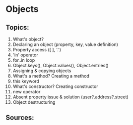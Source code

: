 # Objects

## Topics:

1. What's object?
2. Declaring an object (property, key, value definition)
3. Property access ([ ], '.')
4. 'in' operator
5. for..in loop
6. Object.keys(), Object.values(), Object.entries()
7. Assigning & copying objects
8. What's a method? Creating a method
9. this keyword
10. What's constructor? Creating constructor
11. new operator
12. Absent property issue & solution (user?.address?.street)
13. Object destructuring


## Sources:

